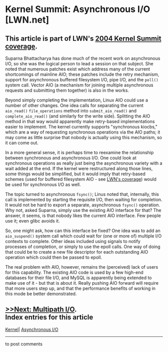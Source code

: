 # Kernel Summit: Asynchronous I/O [LWN.net]

This article is part of LWN's [2004 Kernel Summit coverage](/Articles/KernelSummit2004/).   
---  
Suparna Bhattacharya has done much of the recent work on asynchronous I/O, so she was the logical person to lead a session on that subject. She noted that numerous patches exist which address many of the current shortcomings of mainline AIO; these patches include the retry mechanism, support for asynchronous buffered filesystem I/O, pipe I/O, and the `poll()` system call. Vector AIO (a mechanism for joining multiple asynchronous requests and submitting them together) is also in the works. 

Beyond simply completing the implementation, Linux AIO could use a number of other changes. One idea calls for separating the current `aio_read()` `file_operations` method into `submit_aio_read()` and `complete_aio_read()` (and similarly for the write side). Splitting the AIO method in that way would apparently make retry-based implementations easier to implement. The kernel currently supports "synchronous kiocbs," which are a way of requesting synchronous operations via the AIO paths; it may come as little surprise that nobody is actually using this mechanism, so it can come out. 

In a more general sense, it is perhaps time to reexamine the relationship between synchronous and asynchronous I/O. One could look at synchronous operations as really just being the asynchronous variety with a wait added at the end. If the kernel were restructured along those lines, some things would be simplified, but it would imply that retry-based schemes (used for buffered filesystem AIO - see [LWN's coverage](http://lwn.net/Articles/73847/)) would be used for synchronous I/O as well. 

The topic turned to asynchronous `fsync()`; Linus noted that, internally, this call is implemented by starting the requisite I/O, then waiting for completion. It would not be hard to export a separate, asynchronous `fsync()` operation. Why not, asked Suparna, simply use the existing AIO interface for that? The answer, it seems, is that nobody likes the current AIO interface. Few people use it; even glibc avoids it. 

So, one might ask, how can this interface be fixed? One idea was to add an `aio_suspend()` system call which could wait for (one or more of) multiple I/O contexts to complete. Other ideas included using signals to notify processes of completion, or simply to use the epoll calls. One way of doing that could be to create a new file descriptor for each outstanding AIO operation which could then be passed to epoll. 

The real problem with AIO, however, remains the (perceived) lack of users for this capability. The existing AIO code is used by a few high-end databases for their file I/O, and MySQL is apparently being extended to make use of it - but that is about it. Really pushing AIO forward will require that more users step up, and that the performance benefits of working in this mode be better demonstrated. 

[>>Next: Multipath I/O](/Articles/94569/).  
Index entries for this article  
---  
[Kernel](/Kernel/Index)| [Asynchronous I/O](/Kernel/Index#Asynchronous_IO)  
  


* * *

to post comments 
